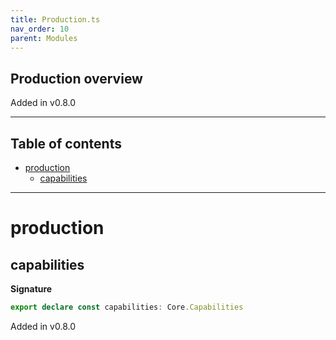 ```yaml
---
title: Production.ts
nav_order: 10
parent: Modules
---
```


## Production overview

Added in v0.8.0

---

<h2 class="text-delta">Table of contents</h2>

- [production](#production)
  - [capabilities](#capabilities)

---

# production

## capabilities

**Signature**

```ts
export declare const capabilities: Core.Capabilities
```

Added in v0.8.0
